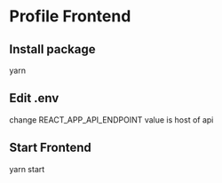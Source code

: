 # Profile Frontend

## Install package

yarn

## Edit .env

change REACT_APP_API_ENDPOINT value is host of api

## Start Frontend

yarn start
